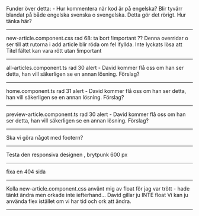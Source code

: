 Funder över detta:
    - Hur kommentera när kod är på engelska? Blir tyvärr blandat på både engelska svenska o svengelska. Detta gör det rörigt. Hur tänka här?

************************************************************

new-article.component.css
rad 68: 
ta bort !important ??
Denna overridar o ser till att rutorna i add article blir röda om fel ifyllda. Inte lyckats lösa att Titel fältet kan vara rött utan !important

************************************************************

all-articles.component.ts
rad 30
alert - David kommer flå oss om han ser detta, han vill säkerligen se en annan lösning. Förslag?

************************************************************

home.component.ts
rad 31
alert - David kommer flå oss om han ser detta, han vill säkerligen se en annan lösning. Förslag?

************************************************************

preview-article.component.ts
rad 30
alert - David kommer flå oss om han ser detta, han vill säkerligen se en annan lösning. Förslag?

************************************************************

Ska vi göra något med footern?

************************************************************

Testa den responsiva designen , brytpunk 600 px

************************************************************

fixa en 404 sida

************************************************************

Kolla new-article.component.css
använt mig av float för jag var trött - hade tänkt ändra men orkade inte iefterhand... David gillar ju INTE float
Vi kan ju använda flex istället om vi har tid och ork att ändra.

*************************************************************

